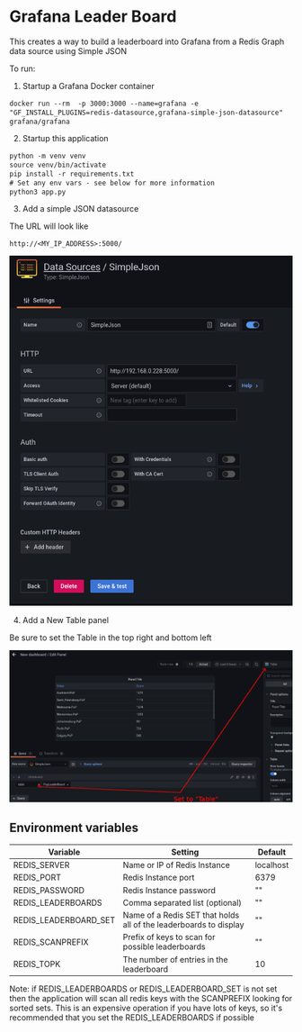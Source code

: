 # Grafana Leader Board

This creates a way to build a leaderboard into Grafana from a Redis Graph data source using Simple JSON

To run:

1) Startup a Grafana Docker container

```
docker run --rm  -p 3000:3000 --name=grafana -e "GF_INSTALL_PLUGINS=redis-datasource,grafana-simple-json-datasource" grafana/grafana

```

2) Startup this application

```
python -m venv venv
source venv/bin/activate
pip install -r requirements.txt
# Set any env vars - see below for more information
python3 app.py
```

3) Add a simple JSON datasource

The URL will look like

```
http://<MY_IP_ADDRESS>:5000/
```

![DataSource](docs/datasource.png?raw=true "Data Source")

4) Add a New Table panel

Be sure to set the Table in the top right and bottom left

![Panel](docs/panel.png?raw=true "Panel Setup")


## Environment variables

| Variable | Setting | Default |
|----------|----------|--------|
| REDIS_SERVER | Name or IP of Redis Instance|localhost|
| REDIS_PORT | Redis Instance port|6379|
| REDIS_PASSWORD | Redis Instance password|""|
|REDIS_LEADERBOARDS| Comma separated list (optional)| "" |
|REDIS_LEADERBOARD_SET| Name of a Redis SET that holds all of the leaderboards to display| "" |
|REDIS_SCANPREFIX | Prefix of keys to scan for possible leaderboards | "" |
|REDIS_TOPK | The number of entries in the leaderboard | 10 |

Note: if REDIS_LEADERBOARDS or REDIS_LEADERBOARD_SET is not set then the application will scan all redis keys with the SCANPREFIX looking for sorted sets.  This is an expensive operation if you have lots of keys, so it's recommended that you set the REDIS_LEADERBOARDS if possible
